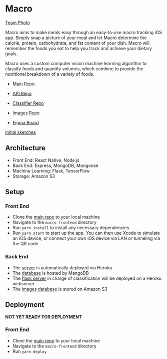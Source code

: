 # Macro

[Team Photo](https://imgur.com/a/qCq94Gy)

Macro aims to make meals easy through an easy-to-use macro tracking iOS app. Simply snap a picture of your meal and let Macro determine the calorie, protein, carbohydrate, and fat content of your dish. Macro will remember the foods you eat to help you track and achieve your dietary goals.

Macro uses a custom computer vision machine learning algorithm to classify foods and quantify volumes, which combine to provide the nutritional breakdown of a variety of foods.

- [Main Repo](https://github.com/dartmouth-cs98/21f-macro-meals)

- [API Repo](https://github.com/dartmouth-cs98/21f-macro-meals-api) 

- [Classifier Repo](https://github.com/dartmouth-cs98/21f-macro-meals-classifier) 

- [Images Repo](https://github.com/dartmouth-cs98/21f-macro-meals-images)

- [Figma Board](https://www.figma.com/file/x0tpjcBSMKuImg4e0EvhlY/Initial-Sketches?node-id=0%3A1)

[Initial sketches](https://imgur.com/a/AAC5E6G)

## Architecture

* Front End: React Native, Node.js
* Back End: Express, MongoDB, Mongoose
* Machine Learning: Flask, TensorFlow
* Storage: Amazon S3

## Setup

### Front End

* Clone the [main repo](https://github.com/dartmouth-cs98/21f-macro-meals) to your local machine
* Navigate to the `macro-frontend` directory
* Run `yarn install` to install any necessary dependencies
* Run `yarn start` to start up the app. You can then use Xcode to simulate an iOS device, or connect your own iOS device via LAN or tunneling via the QR code

### Back End

* The [server](https://macro-cs98.herokuapp.com/api) is automatically deployed via Heroku
* The [database](https://cloud.mongodb.com/v2/5f301a43938f013d0af499bc#clusters/detail/Macro) is hosted by MangoDB
* The [flask server](https://github.com/dartmouth-cs98/21f-macro-meals-classifier) in charge of classification will be deployed on a Heroku webserver
* The [images database](https://s3.console.aws.amazon.com/s3/buckets/macro-meals-images?region=us-east-1&tab=objects) is stored on Amazon S3 

## Deployment

**NOT YET READY FOR DEPLOYMENT**

### Front End

* Clone the [main repo](https://github.com/dartmouth-cs98/21f-macro-meals) to your local machine
* Navigate to the `macro-frontend` directory
* Run `yarn deploy`
